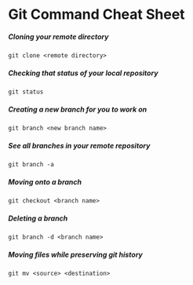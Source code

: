 # Git Command Cheat Sheet

##### Cloning your remote directory
```
git clone <remote directory>
```

##### Checking that status of your local repository
```
git status
```

##### Creating a new branch for you to work on
```
git branch <new branch name>
```

##### See all branches in your remote repository
```
git branch -a
```

##### Moving onto a branch
```
git checkout <branch name>
```

##### Deleting a branch
```
git branch -d <branch name>
```

##### Moving files while preserving git history
```
git mv <source> <destination>
```